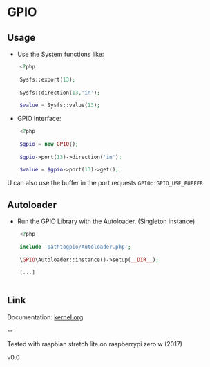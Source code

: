 # GPIO 

## Usage

* Use the System functions like:

```php
    <?php
    
    Sysfs::export(13);
    
    Sysfs::direction(13,'in');
    
    $value = Sysfs::value(13);
```   
* GPIO Interface:

```php
    <?php
    
    $gpio = new GPIO();
    
    $gpio->port(13)->direction('in');
    
    $value = $gpio->port(13)->get();
```
U can also use the buffer in the port requests `GPIO::GPIO_USE_BUFFER`

## Autoloader

* Run the GPIO Library with the Autoloader. (Singleton instance)

```php
	<?php
	
	include 'pathtogpio/Autoloader.php';
	
	\GPIO\Autoloader::instance()->setup(__DIR__);
	
	[...]
	
```
## Link

Documentation: [kernel.org](https://www.kernel.org/doc/Documentation/gpio/sysfs.txt "kernel.org")

--
 
Tested with raspbian stretch lite on raspberrypi zero w (2017) 

v0.0